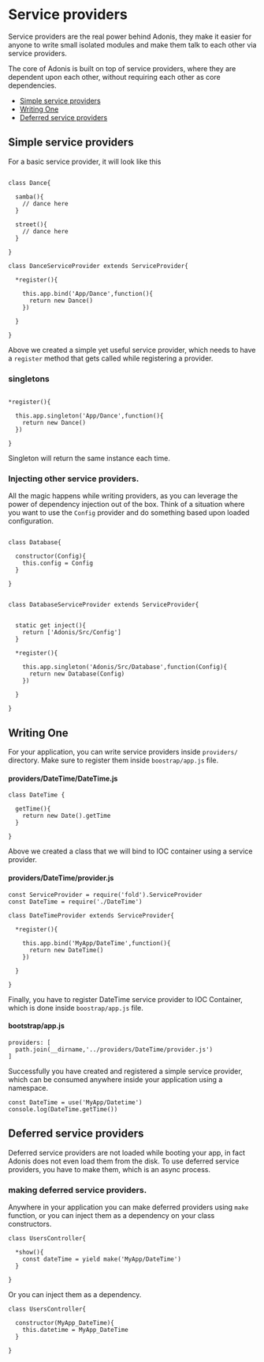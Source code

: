 # Service providers

Service providers are the real power behind Adonis, they make it easier for anyone to write small isolated modules and make them talk to each other via service providers.

The core of Adonis is built on top of service providers, where they are dependent upon each other, without requiring each other as core dependencies.



- [Simple service providers](#simple-service-providers)
- [Writing One](#writing-one)
- [Deferred service providers](#deferred-servicep-roviders)


## Simple service providers

For a basic service provider, it will look like this

```javascript,line-numbers

class Dance{

  samba(){
    // dance here
  }

  street(){
    // dance here
  }

}

class DanceServiceProvider extends ServiceProvider{

  *register(){

    this.app.bind('App/Dance',function(){
      return new Dance()
    })

  }

}
```

Above we created a simple yet useful service provider, which needs to have a `register` method that gets called while registering a provider.


### singletons

```javascript,line-numbers

*register(){

  this.app.singleton('App/Dance',function(){
    return new Dance()
  })

}
```

Singleton will return the same instance each time.


### Injecting other service providers.

All the magic happens while writing providers, as you can leverage the power of dependency injection out of the box.
Think of a situation where you want to use the `Config` provider and do something based upon loaded configuration.

```javascript,line-numbers

class Database{

  constructor(Config){
    this.config = Config
  }

}


class DatabaseServiceProvider extends ServiceProvider{


  static get inject(){
    return ['Adonis/Src/Config']
  }

  *register(){

    this.app.singleton('Adonis/Src/Database',function(Config){
      return new Database(Config)
    })

  }

}

```


## Writing One

For your application, you can write service providers inside `providers/` directory. Make sure to register them inside `boostrap/app.js` file.


#### providers/DateTime/DateTime.js

```javascript,line-numbers
class DateTime {

  getTime(){
    return new Date().getTime
  }

}
```

Above we created a class that we will bind to IOC container using a service provider.


#### providers/DateTime/provider.js

```javascript,line-numbers
const ServiceProvider = require('fold').ServiceProvider
const DateTime = require('./DateTime')

class DateTimeProvider extends ServiceProvider{

  *register(){

    this.app.bind('MyApp/DateTime',function(){
      return new DateTime()
    })

  }

}
```

Finally, you have to register DateTime service provider to IOC Container, which is done inside `boostrap/app.js` file.


#### bootstrap/app.js

```javascript,line-numbers
providers: [
  path.join(__dirname,'../providers/DateTime/provider.js')
]
```

Successfully you have created and registered a simple service provider, which can be consumed anywhere inside your application using a namespace.

```javascript,line-numbers
const DateTime = use('MyApp/Datetime')
console.log(DateTime.getTime())
```

## Deferred service providers

Deferred service providers are not loaded while booting your app, in fact Adonis does not even load them from the disk.
To use deferred service providers, you have to make them, which is an async process.


### making deferred service providers.

Anywhere in your application you can make deferred providers using `make` function, or you can inject them as a dependency on your class constructors.

```javascript,line-numbers
class UsersController{

  *show(){
    const dateTime = yield make('MyApp/DateTime')
  }

}
```

Or you can inject them as a dependency.

```javascript,line-numbers
class UsersController{

  constructor(MyApp_DateTime){
    this.datetime = MyApp_DateTime
  }

}
```
